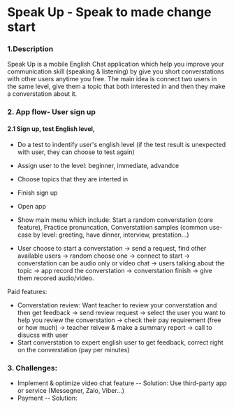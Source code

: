# Speak Up - Speak to made change start

### 1.Description
Speak Up is a mobile English Chat application which help you improve your communication skill (speaking & listening) by give you short converstations with other users anytime you free. The main idea is connect two users in the same level, give them a topic that both interested in and then they make a converstation about it.

### 2. App flow- User sign up
#### 2.1 Sign up, test English level, 
- Do a test to indentify user's english level (if the test result is unexpected with user, they can choose to test again)
- Assign user to the level: beginner, immediate, advandce
- Choose topics that they are interted in 
- Finish sign up

- Open app
- Show main menu which include: Start a random converstation (core feature), Practice pronuncation, Converstatiion samples (common use-case by level: greeting, have dinner, interview, prestation...)
- User choose to start a converstation -> send a request, find other available users -> random choose one -> connect to start -> converstation can be audio only or video chat -> users talking about the topic -> app record the converstation -> converstation finish -> give them recored audio/video.

Paid features:
- Converstation review: Want teacher to review your converstation and then get feedback -> send review request -> select the user you want to help you review the converstation -> check their pay requirement (free or how much) -> teacher reivew & make a summary report -> call to disucss with user 
- Start converstation to expert english user to get feedback, correct right on the converstation (pay per minutes)

### 3. Challenges:
- Implement & optimize video chat feature
-- Solution: Use third-party app or service (Messegner, Zalo, Viber...)
- Payment
-- Solution: 


